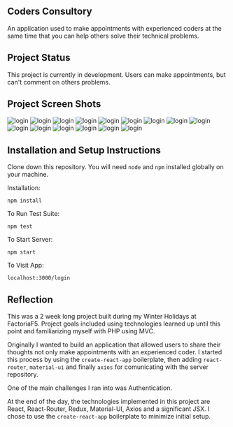 ## Coders Consultory 

An application used to make appointments with experienced coders at the same time that you can help others solve their technical problems.

## Project Status

This project is currently in development. Users can make appointments, but can't comment on others problems.

## Project Screen Shots

![login](https://github.com/adriansunye/coders-consultory-client/blob/development/public/screenshots/1.png=250x250) ![login](https://github.com/adriansunye/coders-consultory-client/blob/development/public/screenshots/2.png=250x250)
![login](https://github.com/adriansunye/coders-consultory-client/blob/development/public/screenshots/3.png=250x250) ![login](https://github.com/adriansunye/coders-consultory-client/blob/development/public/screenshots/4.png=250x250)
![login](https://github.com/adriansunye/coders-consultory-client/blob/development/public/screenshots/5.png=250x250) ![login](https://github.com/adriansunye/coders-consultory-client/blob/development/public/screenshots/6.png=250x250)
![login](https://github.com/adriansunye/coders-consultory-client/blob/development/public/screenshots/7.png=250x250) ![login](https://github.com/adriansunye/coders-consultory-client/blob/development/public/screenshots/8.png=250x250)
![login](https://github.com/adriansunye/coders-consultory-client/blob/development/public/screenshots/9.png=250x250) ![login](https://github.com/adriansunye/coders-consultory-client/blob/development/public/screenshots/10.png=250x250)
![login](https://github.com/adriansunye/coders-consultory-client/blob/development/public/screenshots/11.png=250x250) ![login](https://github.com/adriansunye/coders-consultory-client/blob/development/public/screenshots/12.png=250x250)
![login](https://github.com/adriansunye/coders-consultory-client/blob/development/public/screenshots/13.png=250x250) ![login](https://github.com/adriansunye/coders-consultory-client/blob/development/public/screenshots/14.png=250x250)
![login](https://github.com/adriansunye/coders-consultory-client/blob/development/public/screenshots/15.png=250x250)

## Installation and Setup Instructions

Clone down this repository. You will need `node` and `npm` installed globally on your machine.  

Installation:

`npm install`  

To Run Test Suite:  

`npm test`  

To Start Server:

`npm start`  

To Visit App:

`localhost:3000/login`  

## Reflection

This was a 2 week long project built during my Winter Holidays at FactoriaF5. Project goals included using technologies learned up until this point and familiarizing myself with PHP using MVC.  

Originally I wanted to build an application that allowed users to share their thoughts not only make appointments with an experienced coder. I started this process by using the `create-react-app` boilerplate, then adding `react-router`, `material-ui` and finally `axios` for comunicating with the server repository.  

One of the main challenges I ran into was Authentication.

At the end of the day, the technologies implemented in this project are React, React-Router, Redux, Material-UI, Axios and a significant JSX. I chose to use the `create-react-app` boilerplate to minimize initial setup.